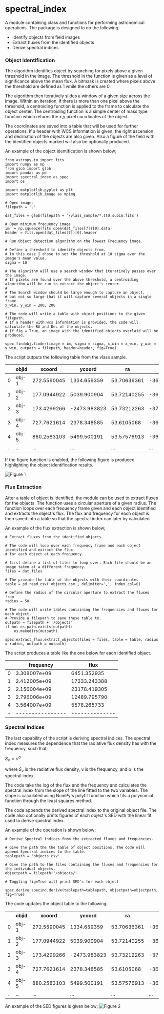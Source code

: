# spectral_index

A module containing class and functions for performing astronomical operations. The package is designed to do the following;
- Identify objects from field images
- Extract fluxes from the identified objects
- Derive spectral indices

### Object Identification

The algorithm identifies object by searching for pixels above a given threshold in the image. The threshold in the function is given as a level of significance above the mean flux. A bitmask is created where pixels above the threshold are defined as 1 while the others are 0.

The algorithm then iteratively slides a window of a given size across the image. Within an iteration, if there is more than one pixel above the threshold, a centroiding function is applied to the frame to calculate the object center. The centroiding function is a simple center of mass type function which returns the x,y pixel coordinates of the object.

The coordinates are saved into a table that will be used for further operations. If a header with WCS information is given, the right ascension and declination of the objects are also given. Also a figure of the field with the identified objects marked will also be optionally produced. 

An example of the object identification is shown below;
```
from astropy.io import fits
import numpy as np
from glob import glob
import pandas as pd
import spectral_index as spec
import os

import matplotlib.pyplot as plt
import matplotlib.image as mpimg

# Open images
filepath = '.'

dat_files = glob(filepath + '/vlass_sample/*.tt0.subim.fits')

# Open minimum frequency image
im  = np.squeeze(fits.open(dat_files[7])[0].data)   
header = fits.open(dat_files[7])[0].header

# Run Object detection algorithm on the lowest Frequency image.

# Define a threshold to identify objects from.
# In this case I chose to set the threshold at 10 sigma over the image's mean value.
sigma = 10

# The algorithm will use a search window that iteratively passes over the image. 
# If pixels are found over the above threshold, a centroiding algorithm will be run to extract the object's center.
#
# The Search window should be large enough to capture an object, 
# but not so large that it will capture several objects in a single frame.
x_win, y_win = 200, 200

# The code will write a table with object positions to the given filepath.
# If a header with wcs information is provided, the code will calculate the RA and Dec of the objects.
# If fig = True, an image with the identified objects overlaid will be produced.

spec.findobj.finder(image = im, sigma = sigma, x_win = x_win, y_win = y_win, outpath = filepath, header=header, fig=True)
```

The script outputs the following table from the vlass sample.

|	| objid	| xcoord	| ycoord |	ra	| dec |
|-|-------|---------|--------|------|-----|
|0|obj-1|	272.5590045|	1334.659359|	53.70636361|	-36.79323846|
|1|obj-2|	177.0944922|	5039.900904|	53.72140255|	-36.17560855|
|2|obj-3|	173.4299266|	-2473.983823|	53.73212263|	-37.42793586|
|3|obj-4|	727.7621614|	2378.348585|	53.6105068|	-36.61971755|
|4|obj-5|	880.2583103|	5499.500191|	53.57576913|	-36.09965396|
|.|...|...|...|...|...|

If the figure function is enabled, the following figure is produced highlighting the object identification results.

![Figure 1](https://github.com/jlsteffen/spectral_index/blob/main/figs/field.png)

### Flux Extraction

After a table of object is identified, the module can be used to extract fluxes for the objects. The function uses a circular aperture of a given radius. The function loops over each frequency frame given and each object identified and extracts the object's flux. The flux and frequency for each object is then saved into a table so that the spectral index can later by calculated.

An example of the flux extraction is shown below;
```
# Extract fluxes from the identified objects.

# The code will loop over each frequency frame and each object identified and extract the flux
# for each object at each frequency. 

# first define a list of files to loop over. Each file should be an image taken at a different frequency.
files = dat_files

# The provide the table of the objects with their coordinates
table = pd.read_csv('objects.csv', delimiter=',', index_col=0)

# Define the radius of the circular aperture to extract the fluxes from
radius = 50

# The code will write tables containing the frequencies and fluxes for each object.
# Provide a filepath to save these table to.
outpath = filepath + '/objects'
if not os.path.exists(outpath):
    os.makedirs(outpath)

spec.extract_flux.extract_objects(files = files, table = table, radius = radius, outpath = outpath)
```
The script produces a table like the one below for each identified object.

| |      frequency |         flux |
|-|----------------|--------------|
|0|   3.308007e+09 |  6451.352935 |
|1|   2.412005e+09 | 17333.243388 |
|2|   2.156004e+09 | 23178.419305 |
|3|  2.796006e+09 | 12489.795790 |
|4|   3.564007e+09 |  5578.265733 |
|-|----------------|--------------|

### Spectral Indices

The last capability of the script is deriving spectral indices. The spectral index measures the dependence that the radiative flux density has with the frequency, such that;

$S_\nu \propto \nu^\alpha$

where $S_\nu$ is the radiative flux density, $\nu$ is the frequency, and $\alpha$ is the spectral index. 

The code take the log of the flux and the frequency and calculates the spectral index from the slope of the line fitted to the two variables. The slope is calculated using NumPy's polyfit function which fits a polynomial function through the least squares method.

The code appends the derived spectral index to the original object file. The code also optionally prints figures of each object's SED with the linear fit used to derive spectral index.

An example of the operation is shown below;
```
# Derive Spectral indices from the extracted fluxes and frequencies.

# Give the path the the table of object positions. The code will append Spectral indices to the table.
tablepath = 'objects.csv'

# Give the path to the files containing the fluxes and frequencies for the individual objects.
objectpath = filepath+'/objects/'

# Toggling fig=True will print SED's for each object

spec.derive_specind.derive(tablepath=tablepath, objectpath=objectpath, fig=True)
```
The code updates the object table to the following.

|	| objid	| xcoord	| ycoord |	ra	| dec |alpha|
|-|-------|---------|--------|------|-----|-----|
|0|obj-1|	272.5590045|	1334.659359|	53.70636361|	-36.79323846| -3.497495|
|1|obj-2|	177.0944922|	5039.900904|	53.72140255|	-36.17560855| -3.381606|
|2|obj-3|	173.4299266|	-2473.983823|	53.73212263|	-37.42793586| -1.502150|
|3|obj-4|	727.7621614|	2378.348585|	53.6105068|	-36.61971755| -4.350426|
|4|obj-5|	880.2583103|	5499.500191|	53.57576913|	-36.09965396| -2.975892|
|.|...|...|...|...|...|...|

An example of the SED figures is given below;
![Figure 2](https://github.com/jlsteffen/spectral_index/blob/main/figs/obj-1.png)

